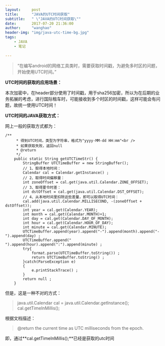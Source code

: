 ```yaml
---
layout:     post
title:      "JAVA的UTC时间获取"
subtitle:   " \"JAVA的UTC时间获取\""
date:       2017-07-20 21:36:00
author:     "wanghao"
header-img: "img/java-utc-time-bg.jpg"
tags:
    - JAVA
    - 笔记
    
---
```


> “在编写android的网络工具类时，需要获取时间戳，为避免多时区的问题，开始使用UTC时间。”



**UTC时间的获取的应用场景：**

本次加密中，在header部分使用了时间戳，用于sha256加密，所以为在后期的业务拓展的考虑，进行国际租车时，可能接收到多个时区的时间戳，这样可能会有问题，故统一使用UTC时间！

**UTC时间的JAVA获取方式：**

网上一般的获取方式都为：
```
/** 
     * 得到UTC时间，类型为字符串，格式为"yyyy-MM-dd HH:mm"<br /> 
     * 如果获取失败，返回null 
     * @return 
     */  
    public static String getUTCTimeStr() {  
        StringBuffer UTCTimeBuffer = new StringBuffer();  
        // 1、取得本地时间：  
        Calendar cal = Calendar.getInstance() ;  
        // 2、取得时间偏移量：  
        int zoneOffset = cal.get(java.util.Calendar.ZONE_OFFSET);  
        // 3、取得夏令时差：  
        int dstOffset = cal.get(java.util.Calendar.DST_OFFSET);  
        // 4、从本地时间里扣除这些差量，即可以取得UTC时间：  
        cal.add(java.util.Calendar.MILLISECOND, -(zoneOffset + dstOffset));  
        int year = cal.get(Calendar.YEAR);  
        int month = cal.get(Calendar.MONTH)+1;  
        int day = cal.get(Calendar.DAY_OF_MONTH);  
        int hour = cal.get(Calendar.HOUR_OF_DAY);  
        int minute = cal.get(Calendar.MINUTE);   
        UTCTimeBuffer.append(year).append("-").append(month).append("-").append(day) ;  
        UTCTimeBuffer.append(" ").append(hour).append(":").append(minute) ;  
        try{  
            format.parse(UTCTimeBuffer.toString()) ;  
            return UTCTimeBuffer.toString() ;  
        }catch(ParseException e)  
        {  
            e.printStackTrace() ;  
        }  
        return null ;  
    }  
```
但是，这是一种不对的方式：
>java.util.Calendar cal = java.util.Calendar.getInstance();
cal.getTimeInMillis();

根据文档描述：
>@return the current time as UTC milliseconds from the epoch.

即，通过**cal.getTimeInMillis();**已经是获取的utc时间